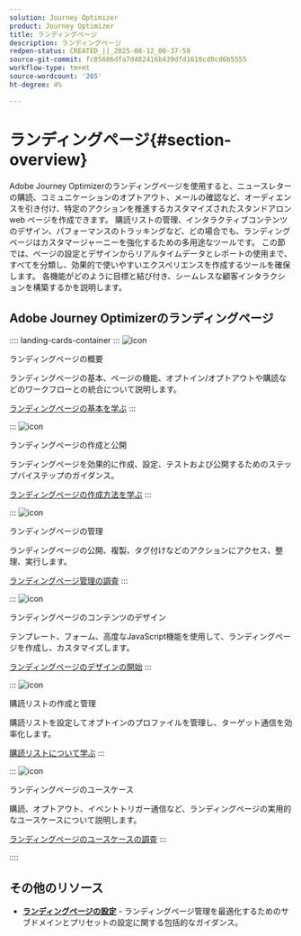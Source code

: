```yaml
---
solution: Journey Optimizer
product: Journey Optimizer
title: ランディングページ
description: ランディングページ
redpen-status: CREATED_||_2025-08-12_00-37-59
source-git-commit: fc85686dfa7d482416b439dfd1610cd0cd6b5555
workflow-type: tm+mt
source-wordcount: '265'
ht-degree: 4%

---
```



# ランディングページ{#section-overview}

Adobe Journey Optimizerのランディングページを使用すると、ニュースレターの購読、コミュニケーションのオプトアウト、メールの確認など、オーディエンスを引き付け、特定のアクションを推進するカスタマイズされたスタンドアロン web ページを作成できます。 購読リストの管理、インタラクティブコンテンツのデザイン、パフォーマンスのトラッキングなど、どの場合でも、ランディングページはカスタマージャーニーを強化するための多用途なツールです。 この節では、ページの設定とデザインからリアルタイムデータとレポートの使用まで、すべてを分類し、効果的で使いやすいエクスペリエンスを作成するツールを確保します。 各機能がどのように目標と結び付き、シームレスな顧客インタラクションを構築するかを説明します。

## Adobe Journey Optimizerのランディングページ

:::: landing-cards-container
:::
![icon](https://cdn.experienceleague.adobe.com/icons/book.svg)

ランディングページの概要

ランディングページの基本、ページの機能、オプトイン/オプトアウトや購読などのワークフローとの統合について説明します。

[ランディングページの基本を学ぶ](../using/landing-pages/get-started-lp.md)
:::

:::
![icon](https://cdn.experienceleague.adobe.com/icons/circle-play.svg)

ランディングページの作成と公開

ランディングページを効果的に作成、設定、テストおよび公開するためのステップバイステップのガイダンス。

[ランディングページの作成方法を学ぶ](../using/landing-pages/create-lp.md)
:::

:::
![icon](https://cdn.experienceleague.adobe.com/icons/list-check.svg)

ランディングページの管理

ランディングページの公開、複製、タグ付けなどのアクションにアクセス、整理、実行します。

[ランディングページ管理の調査](../using/landing-pages/manage-lp.md)
:::

:::
![icon](https://cdn.experienceleague.adobe.com/icons/puzzle-piece.svg)

ランディングページのコンテンツのデザイン

テンプレート、フォーム、高度なJavaScript機能を使用して、ランディングページを作成し、カスタマイズします。

[ランディングページのデザインの開始](landing-pages-design-landing-page.md)
:::

:::
![icon](https://cdn.experienceleague.adobe.com/icons/list-check.svg)

購読リストの作成と管理

購読リストを設定してオプトインのプロファイルを管理し、ターゲット通信を効率化します。

[購読リストについて学ぶ](../using/landing-pages/subscription-list.md)
:::

:::
![icon](https://cdn.experienceleague.adobe.com/icons/bullseye.svg)

ランディングページのユースケース

購読、オプトアウト、イベントトリガー通信など、ランディングページの実用的なユースケースについて説明します。

[ランディングページのユースケースの調査](../using/landing-pages/lp-use-cases.md)
:::

::::


## その他のリソース

- **[ランディングページの設定](lp-configuration-landing-page.md)** - ランディングページ管理を最適化するためのサブドメインとプリセットの設定に関する包括的なガイダンス。
